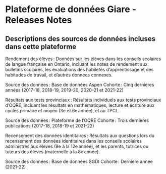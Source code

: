 # Plateforme de données Giare - Releases Notes

## Descriptions des sources de données incluses dans cette plateforme 

Rendement des élèves : Données sur les élèves dans les conseils scolaires de langue française en Ontario, incluant les notes de rendement aux bulletins scolaires, les évaluations des habiletés d’apprentissage et des habitudes de travail, et d’autres données connexes. 

Source des données : Base de données Aspen 
Cohorte : Cinq dernières années (2017-18, 2018-19, 2019-20, 2020-21 et 2021-22) 

Résultats aux tests provinciaux : Résultats individuels aux tests provinciaux d’OQRE, incluant les résultats en mathématiques, lecture et écriture aux cycles primaire et moyen (3e et 6e année), et au TPCL. 

Source des données : Plateforme de l’OQRE 
Cohorte : Trois dernières publications (2017-18, 2018-19 et 2021-22) 

Recensement des données identitaires : Résultats aux questions lors du recensement des données identitaires dans les conseils scolaires administrés aux élèves (9e à la 12e année), et les parents, tutrices ou tuteurs des élèves (maternelle à la 8e année). 

Source des données : Base de données SGDI 
Cohorte : Dernière année (2021-22) 

